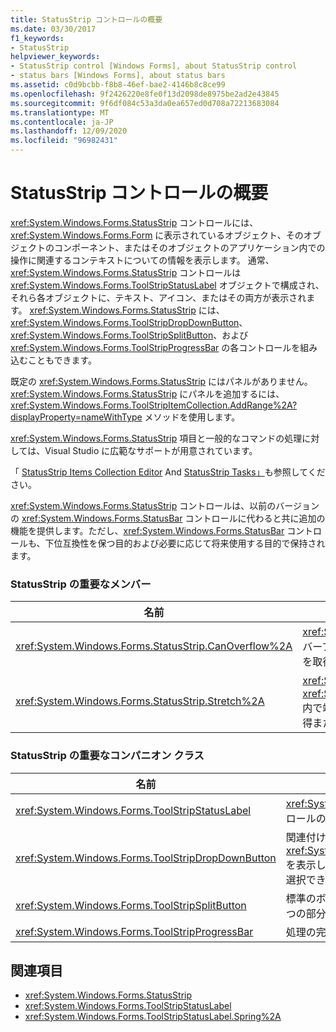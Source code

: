 ```yaml
---
title: StatusStrip コントロールの概要
ms.date: 03/30/2017
f1_keywords:
- StatusStrip
helpviewer_keywords:
- StatusStrip control [Windows Forms], about StatusStrip control
- status bars [Windows Forms], about status bars
ms.assetid: c0d9bcbb-f8b8-46ef-bae2-4146b8c8ce99
ms.openlocfilehash: 9f2426220e8fe0f13d2098de8975be2ad2e43845
ms.sourcegitcommit: 9f6df084c53a3da0ea657ed0d708a72213683084
ms.translationtype: MT
ms.contentlocale: ja-JP
ms.lasthandoff: 12/09/2020
ms.locfileid: "96982431"
---
```

# <a name="statusstrip-control-overview"></a>StatusStrip コントロールの概要

<xref:System.Windows.Forms.StatusStrip> コントロールには、<xref:System.Windows.Forms.Form> に表示されているオブジェクト、そのオブジェクトのコンポーネント、またはそのオブジェクトのアプリケーション内での操作に関連するコンテキストについての情報を表示します。 通常、<xref:System.Windows.Forms.StatusStrip> コントロールは <xref:System.Windows.Forms.ToolStripStatusLabel> オブジェクトで構成され、それら各オブジェクトに、テキスト、アイコン、またはその両方が表示されます。 <xref:System.Windows.Forms.StatusStrip> には、<xref:System.Windows.Forms.ToolStripDropDownButton>、<xref:System.Windows.Forms.ToolStripSplitButton>、および <xref:System.Windows.Forms.ToolStripProgressBar> の各コントロールを組み込むこともできます。  
  
 既定の <xref:System.Windows.Forms.StatusStrip> にはパネルがありません。 <xref:System.Windows.Forms.StatusStrip> にパネルを追加するには、<xref:System.Windows.Forms.ToolStripItemCollection.AddRange%2A?displayProperty=nameWithType> メソッドを使用します。  
  
 <xref:System.Windows.Forms.StatusStrip> 項目と一般的なコマンドの処理に対しては、Visual Studio に広範なサポートが用意されています。  
  
 「 [StatusStrip Items Collection Editor](/previous-versions/visualstudio/visual-studio-2010/ms233631(v=vs.100)) And [StatusStrip Tasks」](/previous-versions/visualstudio/visual-studio-2010/ms233642(v=vs.100))も参照してください。  
  
 <xref:System.Windows.Forms.StatusStrip> コントロールは、以前のバージョンの <xref:System.Windows.Forms.StatusBar> コントロールに代わると共に追加の機能を提供します。ただし、<xref:System.Windows.Forms.StatusBar> コントロールも、下位互換性を保つ目的および必要に応じて将来使用する目的で保持されます。  
  
### <a name="important-statusstrip-members"></a>StatusStrip の重要なメンバー  
  
|名前|説明|  
|----------|-----------------|  
|<xref:System.Windows.Forms.StatusStrip.CanOverflow%2A>|<xref:System.Windows.Forms.StatusStrip> がオーバーフロー機能をサポートするかどうかを示す値を取得または設定します。|  
|<xref:System.Windows.Forms.StatusStrip.Stretch%2A>|<xref:System.Windows.Forms.StatusStrip> を <xref:System.Windows.Forms.ToolStripContainer> 内で端から端まで拡大するかどうかを示す値を取得または設定します。|  
  
### <a name="important-statusstrip-companion-classes"></a>StatusStrip の重要なコンパニオン クラス  
  
|名前|説明|  
|----------|-----------------|  
|<xref:System.Windows.Forms.ToolStripStatusLabel>|<xref:System.Windows.Forms.StatusStrip> コントロールのパネルを表します。|  
|<xref:System.Windows.Forms.ToolStripDropDownButton>|関連付けられた <xref:System.Windows.Forms.ToolStripDropDown> を表示します。そこからユーザーは、単一の項目を選択できます。|  
|<xref:System.Windows.Forms.ToolStripSplitButton>|標準のボタンとドロップダウン メニューという 2 つの部分から成るコントロールを表します。|  
|<xref:System.Windows.Forms.ToolStripProgressBar>|処理の完了状態を表示します。|  
  
## <a name="see-also"></a>関連項目

- <xref:System.Windows.Forms.StatusStrip>
- <xref:System.Windows.Forms.ToolStripStatusLabel>
- <xref:System.Windows.Forms.ToolStripStatusLabel.Spring%2A>

